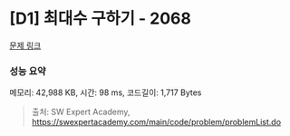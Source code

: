 # [D1] 최대수 구하기 - 2068 

[문제 링크](https://swexpertacademy.com/main/code/problem/problemDetail.do?contestProbId=AV5QQhbqA4QDFAUq) 

### 성능 요약

메모리: 42,988 KB, 시간: 98 ms, 코드길이: 1,717 Bytes



> 출처: SW Expert Academy, https://swexpertacademy.com/main/code/problem/problemList.do